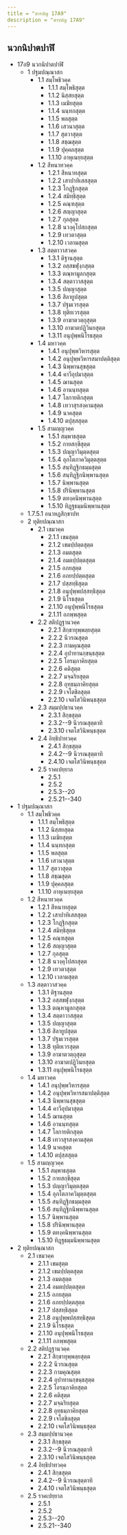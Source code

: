 ```yaml
---
title = "สารบัญ 17A9"
description = "สารบัญ 17A9"
---
```


## นวกนิปาตปาฬิ

- 17อ9 นวกนิปาตปาฬิ
  - 1 ปฐมปณฺณาสก
    - 1.1 สมฺโพธิวคฺค
      - 1.1.1 สมฺโพธิสุตฺต
      - 1.1.2 นิสฺสยสุตฺต
      - 1.1.3 เมฆิยสุตฺต
      - 1.1.4 นนฺทกสุตฺต
      - 1.1.5 พลสุตฺต
      - 1.1.6 เสวนาสุตฺต
      - 1.1.7 สุตวาสุตฺต
      - 1.1.8 สชฺฌสุตฺต
      - 1.1.9 ปุคฺคลสุตฺต
      - 1.1.10 อาหุเนยฺยสุตฺต
    - 1.2 สีหนาทวคฺค
      - 1.2.1 สีหนาทสุตฺต
      - 1.2.2 เสาปาทิเสสสุตฺต
      - 1.2.3 โกฏฺฐิกสุตฺต
      - 1.2.4 สมิทฺธิสุตฺต
      - 1.2.5 คณฺฑสุตฺต
      - 1.2.6 สญฺญาสุตฺต
      - 1.2.7 กุลสุตฺต
      - 1.2.8 นวงฺคุโปสถสุตฺต
      - 1.2.9 เทวตาสุตฺต
      - 1.2.10 เวลามสุตฺต
    - 1.3 สตฺตาวาสวคฺค
      - 1.3.1 ติฐานสุตฺต
      - 1.3.2 อสฺสขฬุงฺกสุตฺต
      - 1.3.3 ตณฺหามูลกสุตฺต
      - 1.3.4 สตฺตาวาสสุตฺต
      - 1.3.5 ปญฺญาสุตฺต
      - 1.3.6 สิลายูปสุตฺต
      - 1.3.7 ปฐมเวรสุตฺต
      - 1.3.8 ทุติยเวรสุตฺต
      - 1.3.9 อาฆาตวตฺถุสุตฺต
      - 1.3.10 อาฆาตปฏิวินยสุตฺต
      - 1.3.11 อนุปุพฺพนิโรธสุตฺต
    - 1.4 มหาวคฺค
      - 1.4.1 อนุปุพฺพวิหารสุตฺต
      - 1.4.2 อนุปุพฺพวิหารสมาปตฺติสุตฺต
      - 1.4.3 นิพฺพานสุขสุตฺต
      - 1.4.4 คาวีอุปมาสุตฺต
      - 1.4.5 ฌานสุตฺต
      - 1.4.6 อานนฺทสุตฺต
      - 1.4.7 โลกายติกสุตฺต
      - 1.4.8 เทวาสุรสงฺคามสุตฺต
      - 1.4.9 นาคสุตฺต
      - 1.4.10 ตปุสฺสสุตฺต
    - 1.5 สามญฺญวคฺค
      - 1.5.1 สมฺพาธสุตฺต
      - 1.5.2 กายสกฺขีสุตฺต
      - 1.5.3 ปญฺญาวิมุตฺตสุตฺต
      - 1.5.4 อุภโตภาควิมุตฺตสุตฺต
      - 1.5.5 สนฺทิฏฺฐิกธมฺมสุตฺต
      - 1.5.6 สนฺทิฏฺฐิกนิพฺพานสุตฺต
      - 1.5.7 นิพฺพานสุตฺต
      - 1.5.8 ปรินิพฺพานสุตฺต
      - 1.5.9 ตทงฺคนิพฺพานสุตฺต
      - 1.5.10 ทิฏฺฐธมฺมนิพฺพานสุตฺต
  - 1.7.5.1 อนาหฏสิกฺขาปท
  - 2 ทุติยปณฺณาสก
    - 2.1 เขมวคฺค
      - 2.1.1 เขมสุตฺต
      - 2.1.2 เขมปฺปตฺตสุตฺต
      - 2.1.3 อมตสุตฺต
      - 2.1.4 อมตปฺปตฺตสุตฺต
      - 2.1.5 อภยสุตฺต
      - 2.1.6 อภยปฺปตฺตสุตฺต
      - 2.1.7 ปสฺสทฺธิสุตฺต
      - 2.1.8 อนุปุพฺพปสฺสทฺธิสุตฺต
      - 2.1.9 นิโรธสุตฺต
      - 2.1.10 อนุปุพฺพนิโรธสุตฺต
      - 2.1.11 อภพฺพสุตฺต
    - 2.2 สติปฏฺฐานวคฺค
      - 2.2.1 สิกฺขาทุพฺพลฺยสุตฺต
      - 2.2.2 นีวรณสุตฺต
      - 2.2.3 กามคุณสุตฺต
      - 2.2.4 อุปาทานกฺขนฺธสุตฺต
      - 2.2.5 โอรมฺภาคิยสุตฺต
      - 2.2.6 คติสุตฺต
      - 2.2.7 มจฺฉริยสุตฺต
      - 2.2.8 อุทฺธมฺภาคิยสุตฺต
      - 2.2.9 เจโตขิลสุตฺต
      - 2.2.10 เจตโสวินิพนฺธสุตฺต
    - 2.3 สมฺมปฺปธานวคฺค
      - 2.3.1 สิกฺขสุตฺต
      - 2.3.2--9 นีวรณสุตฺตาทิ
      - 2.3.10 เจตโสวินิพนฺธสุตฺต
    - 2.4 อิทฺธิปาทวคฺค
      - 2.4.1 สิกฺขสุตฺต
      - 2.4.2--9 นีวรณสุตฺตาทิ
      - 2.4.10 เจตโสวินิพนฺธสุตฺต
    - 2.5 ราคเปยฺยาล
      - 2.5.1
      - 2.5.2
      - 2.5.3--20
      - 2.5.21--340
- 1 ปฐมปณฺณาสก
  - 1.1 สมฺโพธิวคฺค
    - 1.1.1 สมฺโพธิสุตฺต
    - 1.1.2 นิสฺสยสุตฺต
    - 1.1.3 เมฆิยสุตฺต
    - 1.1.4 นนฺทกสุตฺต
    - 1.1.5 พลสุตฺต
    - 1.1.6 เสวนาสุตฺต
    - 1.1.7 สุตวาสุตฺต
    - 1.1.8 สชฺฌสุตฺต
    - 1.1.9 ปุคฺคลสุตฺต
    - 1.1.10 อาหุเนยฺยสุตฺต
  - 1.2 สีหนาทวคฺค
    - 1.2.1 สีหนาทสุตฺต
    - 1.2.2 เสาปาทิเสสสุตฺต
    - 1.2.3 โกฏฺฐิกสุตฺต
    - 1.2.4 สมิทฺธิสุตฺต
    - 1.2.5 คณฺฑสุตฺต
    - 1.2.6 สญฺญาสุตฺต
    - 1.2.7 กุลสุตฺต
    - 1.2.8 นวงฺคุโปสถสุตฺต
    - 1.2.9 เทวตาสุตฺต
    - 1.2.10 เวลามสุตฺต
  - 1.3 สตฺตาวาสวคฺค
    - 1.3.1 ติฐานสุตฺต
    - 1.3.2 อสฺสขฬุงฺกสุตฺต
    - 1.3.3 ตณฺหามูลกสุตฺต
    - 1.3.4 สตฺตาวาสสุตฺต
    - 1.3.5 ปญฺญาสุตฺต
    - 1.3.6 สิลายูปสุตฺต
    - 1.3.7 ปฐมเวรสุตฺต
    - 1.3.8 ทุติยเวรสุตฺต
    - 1.3.9 อาฆาตวตฺถุสุตฺต
    - 1.3.10 อาฆาตปฏิวินยสุตฺต
    - 1.3.11 อนุปุพฺพนิโรธสุตฺต
  - 1.4 มหาวคฺค
    - 1.4.1 อนุปุพฺพวิหารสุตฺต
    - 1.4.2 อนุปุพฺพวิหารสมาปตฺติสุตฺต
    - 1.4.3 นิพฺพานสุขสุตฺต
    - 1.4.4 คาวีอุปมาสุตฺต
    - 1.4.5 ฌานสุตฺต
    - 1.4.6 อานนฺทสุตฺต
    - 1.4.7 โลกายติกสุตฺต
    - 1.4.8 เทวาสุรสงฺคามสุตฺต
    - 1.4.9 นาคสุตฺต
    - 1.4.10 ตปุสฺสสุตฺต
  - 1.5 สามญฺญวคฺค
    - 1.5.1 สมฺพาธสุตฺต
    - 1.5.2 กายสกฺขีสุตฺต
    - 1.5.3 ปญฺญาวิมุตฺตสุตฺต
    - 1.5.4 อุภโตภาควิมุตฺตสุตฺต
    - 1.5.5 สนฺทิฏฺฐิกธมฺมสุตฺต
    - 1.5.6 สนฺทิฏฺฐิกนิพฺพานสุตฺต
    - 1.5.7 นิพฺพานสุตฺต
    - 1.5.8 ปรินิพฺพานสุตฺต
    - 1.5.9 ตทงฺคนิพฺพานสุตฺต
    - 1.5.10 ทิฏฺฐธมฺมนิพฺพานสุตฺต
- 2 ทุติยปณฺณาสก
  - 2.1 เขมวคฺค
    - 2.1.1 เขมสุตฺต
    - 2.1.2 เขมปฺปตฺตสุตฺต
    - 2.1.3 อมตสุตฺต
    - 2.1.4 อมตปฺปตฺตสุตฺต
    - 2.1.5 อภยสุตฺต
    - 2.1.6 อภยปฺปตฺตสุตฺต
    - 2.1.7 ปสฺสทฺธิสุตฺต
    - 2.1.8 อนุปุพฺพปสฺสทฺธิสุตฺต
    - 2.1.9 นิโรธสุตฺต
    - 2.1.10 อนุปุพฺพนิโรธสุตฺต
    - 2.1.11 อภพฺพสุตฺต
  - 2.2 สติปฏฺฐานวคฺค
    - 2.2.1 สิกฺขาทุพฺพลฺยสุตฺต
    - 2.2.2 นีวรณสุตฺต
    - 2.2.3 กามคุณสุตฺต
    - 2.2.4 อุปาทานกฺขนฺธสุตฺต
    - 2.2.5 โอรมฺภาคิยสุตฺต
    - 2.2.6 คติสุตฺต
    - 2.2.7 มจฺฉริยสุตฺต
    - 2.2.8 อุทฺธมฺภาคิยสุตฺต
    - 2.2.9 เจโตขิลสุตฺต
    - 2.2.10 เจตโสวินิพนฺธสุตฺต
  - 2.3 สมฺมปฺปธานวคฺค
    - 2.3.1 สิกฺขสุตฺต
    - 2.3.2--9 นีวรณสุตฺตาทิ
    - 2.3.10 เจตโสวินิพนฺธสุตฺต
  - 2.4 อิทฺธิปาทวคฺค
    - 2.4.1 สิกฺขสุตฺต
    - 2.4.2--9 นีวรณสุตฺตาทิ
    - 2.4.10 เจตโสวินิพนฺธสุตฺต
  - 2.5 ราคเปยฺยาล
    - 2.5.1
    - 2.5.2
    - 2.5.3--20
    - 2.5.21--340